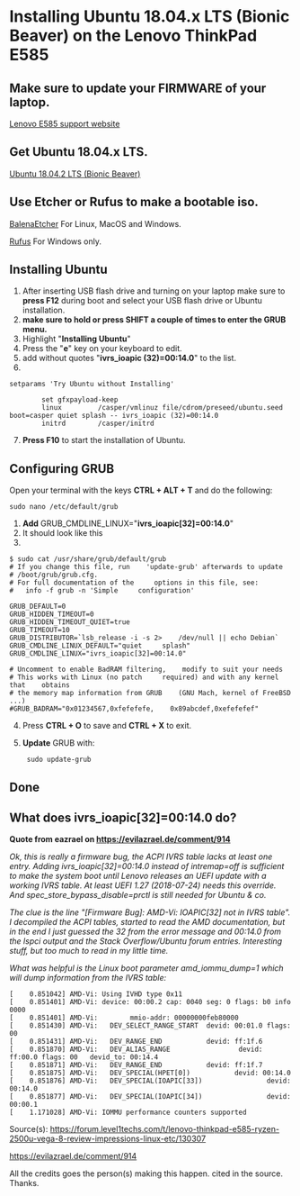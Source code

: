 # Installing Ubuntu 18.04.x LTS (Bionic Beaver) on the Lenovo ThinkPad E585

## Make sure to update your FIRMWARE of your laptop.

[Lenovo E585 support website](https://pcsupport.lenovo.com/nl/en/products/laptops-and-netbooks/thinkpad-edge-laptops/thinkpad-e585-type-20kv/downloads)

## Get Ubuntu 18.04.x LTS.

[Ubuntu 18.04.2 LTS (Bionic Beaver)](http://releases.ubuntu.com/18.04/)

## Use Etcher or Rufus to make a bootable iso.

[BalenaEtcher](https://www.balena.io/etcher/) For Linux, MacOS and Windows.

[Rufus](https://rufus.ie/) For Windows only.

## Installing Ubuntu

1. After inserting USB flash drive and turning on your laptop make sure to **press F12** during boot and select your USB flash drive or Ubuntu installation. 
2. **make sure to hold or press SHIFT a couple of times to enter the GRUB menu.**
3. Highlight "**Installing Ubuntu**"
4. Press the "**e**" key on your keyboard to edit.
5. add without quotes "**ivrs_ioapic (32)=00:14.0**" to the list.
6. 

    setparams 'Try Ubuntu without Installing'

            set gfxpayload-keep
            linux         /casper/vmlinuz file/cdrom/preseed/ubuntu.seed boot=casper quiet splash -- ivrs_ioapic (32)=00:14.0
            initrd        /casper/initrd


7. **Press F10** to start the installation of Ubuntu.

## Configuring GRUB

Open your terminal with the keys **CTRL + ALT + T** and do the following:

    sudo nano /etc/default/grub


1. **Add** GRUB_CMDLINE_LINUX="**ivrs_ioapic[32]=00:14.0**"
2. It should look like this
3. 

    $ sudo cat /usr/share/grub/default/grub
    # If you change this file, run    'update-grub' afterwards to update
    # /boot/grub/grub.cfg.
    # For full documentation of the     options in this file, see:
    #   info -f grub -n 'Simple     configuration'

    GRUB_DEFAULT=0
    GRUB_HIDDEN_TIMEOUT=0
    GRUB_HIDDEN_TIMEOUT_QUIET=true
    GRUB_TIMEOUT=10
    GRUB_DISTRIBUTOR=`lsb_release -i -s 2>    /dev/null || echo Debian`
    GRUB_CMDLINE_LINUX_DEFAULT="quiet     splash"
    GRUB_CMDLINE_LINUX="ivrs_ioapic[32]=00:14.0"

    # Uncomment to enable BadRAM filtering,    modify to suit your needs
    # This works with Linux (no patch     required) and with any kernel that    obtains
    # the memory map information from GRUB    (GNU Mach, kernel of FreeBSD ...)
    #GRUB_BADRAM="0x01234567,0xfefefefe,    0x89abcdef,0xefefefef"

4. Press **CTRL + O** to save and **CTRL + X** to exit.
5. **Update** GRUB with:

        sudo update-grub

## Done


## What does ivrs_ioapic[32]=00:14.0 do?

**Quote from eazrael on https://evilazrael.de/comment/914**

*Ok, this is really a firmware bug, the ACPI IVRS table lacks at least one entry. Adding ivrs_ioapic[32]=00:14.0 instead of intremap=off is sufficient to make the system boot until Lenovo releases an UEFI update with a working IVRS table. At least UEFI 1.27 (2018-07-24) needs this override. And spec_store_bypass_disable=prctl is still needed for Ubuntu & co.*

*The clue is the line "[Firmware Bug]: AMD-Vi: IOAPIC[32] not in IVRS table". I decompiled the ACPI tables, started to read the AMD documentation, but in the end I just guessed the 32 from the error message and 00:14.0 from the lspci output and the Stack Overflow/Ubuntu forum entries.  Interesting stuff, but too much to read in my little time.* 

*What was helpful is the Linux boot parameter amd_iommu_dump=1 which will dump information from the IVRS table:*

    [    0.851042] AMD-Vi: Using IVHD type 0x11
    [    0.851401] AMD-Vi: device: 00:00.2 cap: 0040 seg: 0 flags: b0 info 0000
    [    0.851401] AMD-Vi:        mmio-addr: 00000000feb80000
    [    0.851430] AMD-Vi:   DEV_SELECT_RANGE_START  devid: 00:01.0 flags: 00
    [    0.851431] AMD-Vi:   DEV_RANGE_END           devid: ff:1f.6
    [    0.851870] AMD-Vi:   DEV_ALIAS_RANGE                 devid: ff:00.0 flags: 00   devid_to: 00:14.4
    [    0.851871] AMD-Vi:   DEV_RANGE_END           devid: ff:1f.7
    [    0.851875] AMD-Vi:   DEV_SPECIAL(HPET[0])           devid: 00:14.0
    [    0.851876] AMD-Vi:   DEV_SPECIAL(IOAPIC[33])                devid: 00:14.0
    [    0.851877] AMD-Vi:   DEV_SPECIAL(IOAPIC[34])                devid: 00:00.1
    [    1.171028] AMD-Vi: IOMMU performance counters supported

Source(s): https://forum.level1techs.com/t/lenovo-thinkpad-e585-ryzen-2500u-vega-8-review-impressions-linux-etc/130307

https://evilazrael.de/comment/914

All the credits goes the person(s) making this happen. cited in the source. Thanks.